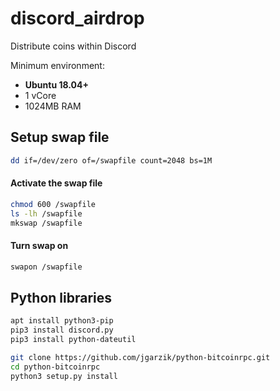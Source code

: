 

# discord_airdrop
Distribute coins within Discord

Minimum environment:
- **Ubuntu 18.04+**  
- 1 vCore  
- 1024MB RAM  

## Setup swap file  
```bash
dd if=/dev/zero of=/swapfile count=2048 bs=1M
```

#### Activate the swap file
```bash
chmod 600 /swapfile
ls -lh /swapfile
mkswap /swapfile
```
#### Turn swap on
```bash
swapon /swapfile
```
## Python libraries
```bash
apt install python3-pip  
pip3 install discord.py  
pip3 install python-dateutil  
```
```bash
git clone https://github.com/jgarzik/python-bitcoinrpc.git
cd python-bitcoinrpc
python3 setup.py install
```
